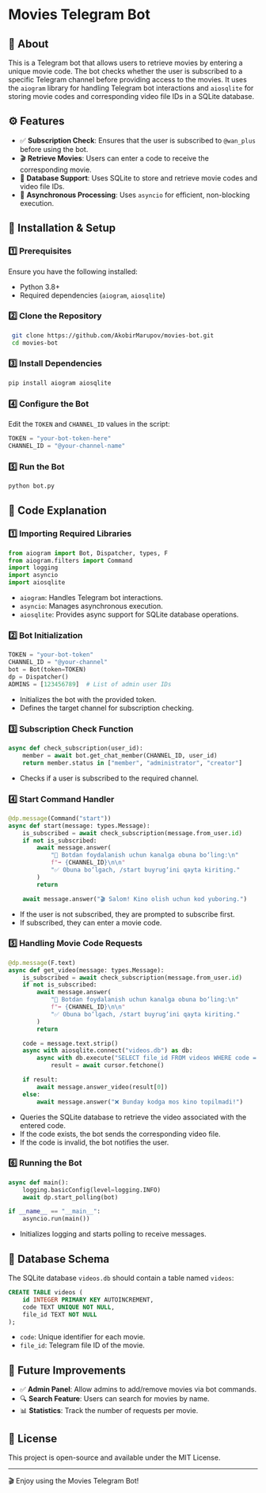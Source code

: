 # Movies Telegram Bot

## 📌 About
This is a Telegram bot that allows users to retrieve movies by entering a unique movie code. The bot checks whether the user is subscribed to a specific Telegram channel before providing access to the movies. It uses the `aiogram` library for handling Telegram bot interactions and `aiosqlite` for storing movie codes and corresponding video file IDs in a SQLite database.

## ⚙️ Features
- ✅ **Subscription Check**: Ensures that the user is subscribed to `@wan_plus` before using the bot.
- 🎬 **Retrieve Movies**: Users can enter a code to receive the corresponding movie.
- 📂 **Database Support**: Uses SQLite to store and retrieve movie codes and video file IDs.
- 🔄 **Asynchronous Processing**: Uses `asyncio` for efficient, non-blocking execution.

## 🚀 Installation & Setup
### 1️⃣ Prerequisites
Ensure you have the following installed:
- Python 3.8+
- Required dependencies (`aiogram`, `aiosqlite`)

### 2️⃣ Clone the Repository
```sh
 git clone https://github.com/AkobirMarupov/movies-bot.git
 cd movies-bot
```

### 3️⃣ Install Dependencies
```sh
pip install aiogram aiosqlite
```

### 4️⃣ Configure the Bot
Edit the `TOKEN` and `CHANNEL_ID` values in the script:
```python
TOKEN = "your-bot-token-here"
CHANNEL_ID = "@your-channel-name"
```

### 5️⃣ Run the Bot
```sh
python bot.py
```

## 📜 Code Explanation

### 1️⃣ Importing Required Libraries
```python
from aiogram import Bot, Dispatcher, types, F
from aiogram.filters import Command
import logging
import asyncio
import aiosqlite
```
- `aiogram`: Handles Telegram bot interactions.
- `asyncio`: Manages asynchronous execution.
- `aiosqlite`: Provides async support for SQLite database operations.

### 2️⃣ Bot Initialization
```python
TOKEN = "your-bot-token"
CHANNEL_ID = "@your-channel"
bot = Bot(token=TOKEN)
dp = Dispatcher()
ADMINS = [123456789]  # List of admin user IDs
```
- Initializes the bot with the provided token.
- Defines the target channel for subscription checking.

### 3️⃣ Subscription Check Function
```python
async def check_subscription(user_id):
    member = await bot.get_chat_member(CHANNEL_ID, user_id)
    return member.status in ["member", "administrator", "creator"]
```
- Checks if a user is subscribed to the required channel.

### 4️⃣ Start Command Handler
```python
@dp.message(Command("start"))
async def start(message: types.Message):
    is_subscribed = await check_subscription(message.from_user.id)
    if not is_subscribed:
        await message.answer(
            "📢 Botdan foydalanish uchun kanalga obuna bo‘ling:\n"
            f"➡️ {CHANNEL_ID}\n\n"
            "✅ Obuna bo‘lgach, /start buyrug‘ini qayta kiriting."
        )
        return

    await message.answer("🎬 Salom! Kino olish uchun kod yuboring.")
```
- If the user is not subscribed, they are prompted to subscribe first.
- If subscribed, they can enter a movie code.

### 5️⃣ Handling Movie Code Requests
```python
@dp.message(F.text)
async def get_video(message: types.Message):
    is_subscribed = await check_subscription(message.from_user.id)
    if not is_subscribed:
        await message.answer(
            "📢 Botdan foydalanish uchun kanalga obuna bo‘ling:\n"
            f"➡️ {CHANNEL_ID}\n\n"
            "✅ Obuna bo‘lgach, /start buyrug‘ini qayta kiriting."
        )
        return

    code = message.text.strip()
    async with aiosqlite.connect("videos.db") as db:
        async with db.execute("SELECT file_id FROM videos WHERE code = ?", (code,)) as cursor:
            result = await cursor.fetchone()

    if result:
        await message.answer_video(result[0])
    else:
        await message.answer("❌ Bunday kodga mos kino topilmadi!")
```
- Queries the SQLite database to retrieve the video associated with the entered code.
- If the code exists, the bot sends the corresponding video file.
- If the code is invalid, the bot notifies the user.

### 6️⃣ Running the Bot
```python
async def main():
    logging.basicConfig(level=logging.INFO)
    await dp.start_polling(bot)

if __name__ == "__main__":
    asyncio.run(main())
```
- Initializes logging and starts polling to receive messages.

## 📂 Database Schema
The SQLite database `videos.db` should contain a table named `videos`:
```sql
CREATE TABLE videos (
    id INTEGER PRIMARY KEY AUTOINCREMENT,
    code TEXT UNIQUE NOT NULL,
    file_id TEXT NOT NULL
);
```
- `code`: Unique identifier for each movie.
- `file_id`: Telegram file ID of the movie.

## 📢 Future Improvements
- ✅ **Admin Panel**: Allow admins to add/remove movies via bot commands.
- 🔍 **Search Feature**: Users can search for movies by name.
- 📊 **Statistics**: Track the number of requests per movie.

## 📜 License
This project is open-source and available under the MIT License.

---

🎬 Enjoy using the Movies Telegram Bot!

